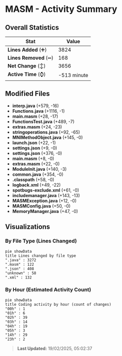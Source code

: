 # MASM - Activity Summary 

## Overall Statistics

| Stat                   | Value                                                             |
| ---------------------- | ----------------------------------------------------------------- |
| **Lines Added** (➕)   | 3824                                          |
| **Lines Removed** (➖) | 168                                        |
| **Net Change** (↕)    | 3656                |
| **Active Time** (⌚)   | -513 minute |


## Modified Files
- **interp.java** (+579, -16)
- **Functions.java** (+1116, -1)
- **main.masm** (+28, -17)
- **FunctionsTest.java** (+489, -7)
- **extras.masm** (+24, -23)
- **stringoperations.java** (+92, -65)
- **MNIMethodObject.java** (+145, -0)
- **launch.json** (+22, -1)
- **settings.json** (+9, -0)
- **settings.json** (+376, -0)
- **main.masm** (+8, -0)
- **extras.masm** (+22, -0)
- **ModuleInit.java** (+140, -3)
- **common.java** (+354, -0)
- **.classpath** (+58, -0)
- **logback.xml** (+49, -22)
- **spotbugs-exclude.xml** (+61, -0)
- **includemanager.java** (+143, -13)
- **MASMException.java** (+12, -0)
- **MASMConfig.java** (+50, -0)
- **MemoryManager.java** (+47, -0)

## Visualizations

### By File Type (Lines Changed)

```mermaid
pie showData
title Lines changed by file type
".java" : 3272
".masm" : 122
".json" : 408
"unknown" : 58
".xml" : 132
```

### By Hour (Estimated Activity Count)

```mermaid
pie showData
title Coding activity by hour (count of changes)
"00h" : 1
"01h" : 6
"02h" : 39
"03h" : 14
"04h" : 19
"05h" : 3
"14h" : 29
"23h" : 2
```


> **Last Updated:** 19/02/2025, 05:02:37